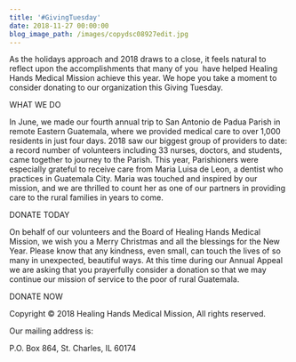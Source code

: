 ```yaml
---
title: '#GivingTuesday'
date: 2018-11-27 00:00:00
blog_image_path: /images/copydsc08927edit.jpg
---
```


As the holidays approach and 2018 draws to a close, it feels natural to reflect upon the accomplishments that many of you &nbsp;have helped Healing Hands Medical Mission achieve this year. We hope you take a moment to consider donating to our organization this Giving Tuesday.

WHAT WE DO

In June, we made our fourth annual trip to San Antonio de Padua Parish in remote Eastern Guatemala, where we provided medical care to over 1,000 residents in just four days. 2018 saw our biggest group of providers to date: a record number of volunteers including 33 nurses, doctors, and students, came together to journey to the Parish. This year, Parishioners were especially grateful to receive care from Maria Luisa de Leon, a dentist who practices in Guatemala City. Maria was touched and inspired by our mission, and we are thrilled to count her as one of our partners in providing care to the rural families in years to come.

DONATE TODAY

On behalf of our volunteers and the Board of Healing Hands Medical Mission, we wish you a Merry Christmas and all the blessings for the New Year. Please know that any kindness, even small, can touch the lives of so many in unexpected, beautiful ways. At this time during our Annual Appeal we are asking that you prayerfully consider a donation so that we may continue our mission of service to the poor of rural Guatemala.

DONATE NOW

Copyright &copy; 2018 Healing Hands Medical Mission, All rights reserved.

Our mailing address is:

P.O. Box 864, St. Charles, IL 60174